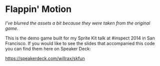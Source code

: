 # Flappin' Motion

*I've blurred the assets a bit because they were taken from the original game.*

This is the demo game built for my Sprite Kit talk at #inspect 2014 in San Francisco. If you would like to see the slides that accompanied this code you can find them here on Speaker Deck:

https://speakerdeck.com/willrax/skfun
